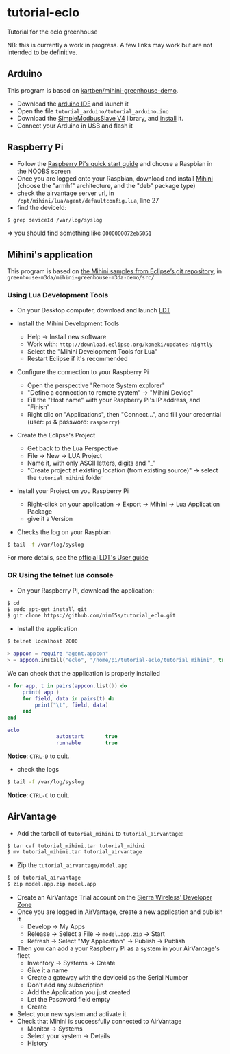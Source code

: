 tutorial-eclo
=============

Tutorial for the eclo greenhouse

NB: this is currently a work in progress.
A few links may work but are not intended to be definitive.


Arduino
-------

This program is based on [kartben/mihini-greenhouse-demo](https://github.com/kartben/mihini-greenhouse-demo).

* Download the [arduino IDE](http://arduino.cc/en/Main/Software) and launch it
* Open the file `tutorial_arduino/tutorial_arduino.ino`
* Download the [SimpleModbusSlave V4](https://code.google.com/p/simple-modbus/downloads/detail?name=SimpleModbusSlaveV4.zip&can=2&q=) library, and [install](http://arduino.cc/en/Guide/Libraries) it.
* Connect your Arduino in USB and flash it

Raspberry Pi
------------

* Follow the [Raspberry Pi's quick start guide](http://www.raspberrypi.org/quick-start-guide) and choose a Raspbian in the NOOBS screen
* Once you are logged onto your Raspbian, download and install [Mihini](http://wiki.eclipse.org/Mihini/Install_Mihini#Download) (choose the "armhf" architecture, and the "deb" package type)
* check the airvantage server url, in `/opt/mihini/lua/agent/defaultconfig.lua`, line 27
* find the deviceId:

```bash
$ grep deviceId /var/log/syslog
```

=> you should find something like `0000000072eb5051`

Mihini's application
--------------------

This program is based on [the Mihini samples from Eclipse’s git repository](http://git.eclipse.org/c/mihini/org.eclipse.mihini.samples.git/), in `greenhouse-m3da/mihini-greenhouse-m3da-demo/src/`

### Using Lua Development Tools

* On your Desktop computer, download and launch [LDT](http://www.eclipse.org/koneki/ldt/#installation)
* Install the Mihini Development Tools
    * Help -> Install new software
    * Work with: `http://download.eclipse.org/koneki/updates-nightly`
    * Select the "Mihini Development Tools for Lua"
    * Restart Eclipse if it's recommended
* Configure the connection to your Raspberry Pi
    * Open the perspective "Remote System explorer"
    * "Define a connection to remote system" -> "Mihini Device"
    * Fill the "Host name" with your Raspberry Pi's IP address, and "Finish"
    * Right clic on "Applications", then "Connect…", and fill your credential (user: `pi` & password: `raspberry`)
* Create the Eclipse's Project
    * Get back to the Lua Perspective
    * File -> New -> LUA Project
    * Name it, with only ASCII letters, digits and "_"
    * "Create project at existing location (from existing source)" -> select the `tutorial_mihini` folder
* Install your Project on you Raspberry Pi
    * Right-click on your application -> Export -> Mihini -> Lua Application Package
    * give it a Version

* Checks the log on your Raspbian

```bash
$ tail -f /var/log/syslog
```

For more details, see the [official LDT's User guide](http://wiki.eclipse.org/Koneki/LDT/Developer_Area/User_Guides/User_Guide_1.0#Remote_session)

### OR Using the telnet lua console

* On your Raspberry Pi, download the application:

```bash
$ cd
$ sudo apt-get install git
$ git clone https://github.com/nim65s/tutorial_eclo.git
```

* Install the application

```bash
$ telnet localhost 2000
```

```lua
> appcon = require "agent.appcon"
> = appcon.install("eclo", "/home/pi/tutorial-eclo/tutorial_mihini", true)
```

We can check that the application is properly installed

```lua
> for app, t in pairs(appcon.list()) do
     print( app )
     for field, data in pairs(t) do
         print("\t", field, data)
     end
end
```

```lua
eclo
                autostart       true
                runnable        true
```

**Notice**: `CTRL-D` to quit.

* check the logs

```bash
$ tail -f /var/log/syslog
```

**Notice**: `CTRL-C` to quit.

AirVantage
----------
* Add the tarball of `tutorial_mihini` to `tutorial_airvantage`:

```bash
$ tar cvf tutorial_mihini.tar tutorial_mihini
$ mv tutorial_mihini.tar tutorial_airvantage
```

* Zip the `tutorial_airvantage/model.app`

```bash
$ cd tutorial_airvantage
$ zip model.app.zip model.app
```

* Create an AirVantage Trial account on the [Sierra Wireless' Developer Zone](http://developer.sierrawireless.com/Cloud%20Platform.aspx)
* Once you are logged in AirVantage, create a new application and publish it
    * Develop -> My Apps
    * Release -> Select a File -> `model.app.zip` -> Start
    * Refresh -> Select "My Application" -> Publish -> Publish
* Then you can add a your Raspberry Pi as a system in your AirVantage's fleet
    * Inventory -> Systems -> Create
    * Give it a name
    * Create a gateway with the deviceId as the Serial Number
    * Don't add any subscription
    * Add the Application you just created
    * Let the Password field empty
    * Create
* Select your new system and activate it
* Check that Mihini is successfully connected to AirVantage
    * Monitor -> Systems
    * Select your system -> Details
    * History
